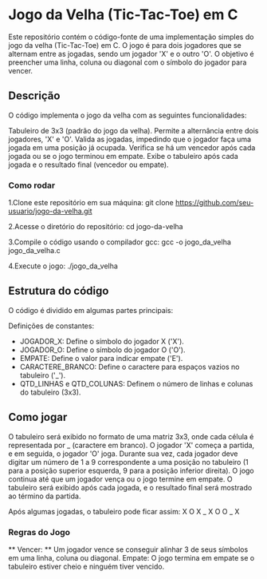 # Jogo da Velha (Tic-Tac-Toe) em C

Este repositório contém o código-fonte de uma implementação simples do jogo da velha (Tic-Tac-Toe) em C.
O jogo é para dois jogadores que se alternam entre as jogadas, sendo um jogador 'X' e o outro 'O'. O objetivo é preencher uma linha, coluna ou diagonal com o símbolo do jogador para vencer.

## Descrição
O código implementa o jogo da velha com as seguintes funcionalidades:

Tabuleiro de 3x3 (padrão do jogo da velha).
Permite a alternância entre dois jogadores, 'X' e 'O'.
Valida as jogadas, impedindo que o jogador faça uma jogada em uma posição já ocupada.
Verifica se há um vencedor após cada jogada ou se o jogo terminou em empate.
Exibe o tabuleiro após cada jogada e o resultado final (vencedor ou empate).

### Como rodar

1.Clone este repositório em sua máquina:
git clone https://github.com/seu-usuario/jogo-da-velha.git

2.Acesse o diretório do repositório:
cd jogo-da-velha

3.Compile o código usando o compilador gcc:
gcc -o jogo_da_velha jogo_da_velha.c

4.Execute o jogo:
./jogo_da_velha

## Estrutura do código
O código é dividido em algumas partes principais:

Definições de constantes:

* JOGADOR_X:  Define o símbolo do jogador X ('X').
* JOGADOR_O:  Define o símbolo do jogador O ('O').
* EMPATE:  Define o valor para indicar empate ('E').
* CARACTERE_BRANCO:  Define o caractere para espaços vazios no tabuleiro ('_').
* QTD_LINHAS e QTD_COLUNAS: Definem o número de linhas e colunas do tabuleiro (3x3).

## Como jogar
O tabuleiro será exibido no formato de uma matriz 3x3, onde cada célula é representada por _ (caractere em branco).
O jogador 'X' começa a partida, e em seguida, o jogador 'O' joga.
Durante sua vez, cada jogador deve digitar um número de 1 a 9 correspondente a uma posição no tabuleiro (1 para a posição superior esquerda, 9 para a posição inferior direita).
O jogo continua até que um jogador vença ou o jogo termine em empate.
O tabuleiro será exibido após cada jogada, e o resultado final será mostrado ao término da partida.

Após algumas jogadas, o tabuleiro pode ficar assim:
X O X 
_ X O 
O _ X

### Regras do Jogo
** Vencer: ** Um jogador vence se conseguir alinhar 3 de seus símbolos em uma linha, coluna ou diagonal.
Empate: O jogo termina em empate se o tabuleiro estiver cheio e ninguém tiver vencido.
